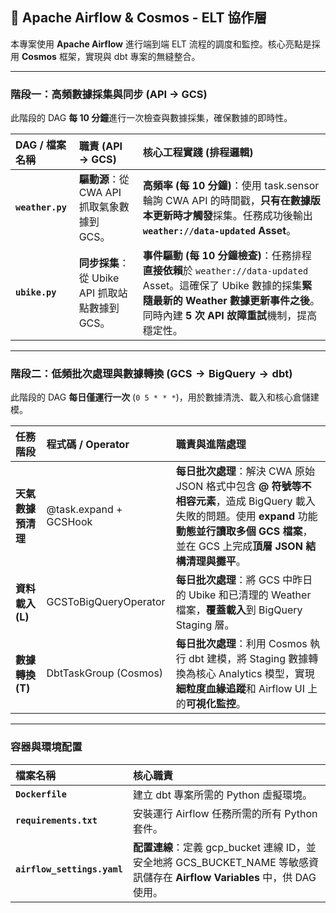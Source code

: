 ## 🌊 Apache Airflow & Cosmos - ELT 協作層

本專案使用 **Apache Airflow** 進行端到端 ELT 流程的調度和監控。核心亮點是採用 **Cosmos** 框架，實現與 $\text{dbt}$ 專案的無縫整合。

---

### 階段一：高頻數據採集與同步 (API $\to$ GCS)

此階段的 $\text{DAG}$ **每 10 分鐘**進行一次檢查與數據採集，確保數據的即時性。

| DAG / 檔案名稱 | 職責 (API $\to$ GCS) | 核心工程實踐 (排程邏輯) |
| :--- | :--- | :--- |
| **`weather.py`** | **驅動源**：從 $\text{CWA API}$ 抓取氣象數據到 $\text{GCS}$。 | **高頻率 (每 10 分鐘)**：使用 $\text{task.sensor}$ 輪詢 $\text{CWA API}$ 的時間戳，**只有在數據版本更新時才觸發**採集。任務成功後輸出 **`weather://data-updated` Asset**。 |
| **`ubike.py`** | **同步採集**：從 $\text{Ubike API}$ 抓取站點數據到 $\text{GCS}$。 | **事件驅動 (每 10 分鐘檢查)**：任務排程**直接依賴**於 `weather://data-updated` Asset。這確保了 $\text{Ubike}$ 數據的採集**緊隨最新的 $\text{Weather}$ 數據更新事件之後**。同時內建 **5 次 API 故障重試**機制，提高穩定性。 |

---

### 階段二：低頻批次處理與數據轉換 ($\text{GCS} \to \text{BigQuery} \to \text{dbt}$)

此階段的 $\text{DAG}$ **每日僅運行一次** (`0 5 * * *`)，用於數據清洗、載入和核心倉儲建模。

| 任務階段 | 程式碼 / $\text{Operator}$ | 職責與進階處理 |
| :--- | :--- | :--- |
| **天氣數據預清理** | $\text{@task.expand}$ + $\text{GCSHook}$ | **每日批次處理**：解決 $\text{CWA}$ 原始 $\text{JSON}$ 格式中包含 **$\text{@}$ 符號等不相容元素**，造成 $\text{BigQuery}$ 載入失敗的問題。使用 **$\text{expand}$** 功能**動態並行讀取多個 GCS 檔案**，並在 $\text{GCS}$ 上完成**頂層 $\text{JSON}$ 結構清理與攤平**。 |
| **資料載入 ($\text{L}$)** | $\text{GCSToBigQueryOperator}$ | **每日批次處理**：將 $\text{GCS}$ 中昨日的 $\text{Ubike}$ 和已清理的 $\text{Weather}$ 檔案，**覆蓋載入**到 $\text{BigQuery Staging}$ 層。 |
| **數據轉換 ($\text{T}$)** | $\text{DbtTaskGroup (Cosmos)}$ | **每日批次處理**：利用 $\text{Cosmos}$ 執行 $\text{dbt}$ 建模，將 $\text{Staging}$ 數據轉換為核心 $\text{Analytics}$ 模型，實現**細粒度血緣追蹤**和 $\text{Airflow UI}$ 上的**可視化監控**。 |

---

### 容器與環境配置

| 檔案名稱 | 核心職責 |
| :--- | :--- |
| **`Dockerfile`** | 建立 $\text{dbt}$ 專案所需的 $\text{Python}$ 虛擬環境。 |
| **`requirements.txt`** | 安裝運行 $\text{Airflow}$ 任務所需的所有 $\text{Python}$ 套件。 |
| **`airflow_settings.yaml`** | **配置連線**：定義 $\text{gcp\_bucket}$ 連線 $\text{ID}$，並安全地將 $\text{GCS\_BUCKET\_NAME}$ 等敏感資訊儲存在 **$\text{Airflow Variables}$** 中，供 $\text{DAG}$ 使用。 |